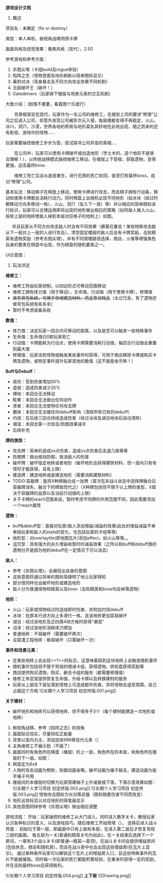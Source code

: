  **游戏设计文档**

1. 概述

项目名：未确定（fix or destroy）

类型：单人单机、俯视角战棋肉鸽卡牌

画面风格及视觉效果：像素风格（现代），2.5D

参考游戏和参考方面：

1. 杀戮尖塔（卡组build及rogue体验）
1. 陷阵之志（怪物意图及地形刷新以简单图标显示）
1. 幕府对决（背身暴击及不同方向攻击效果不同机制）
1. 无敌破坏王（破坏！）
1. Gatedelvers（玩家掉下楼层与场景元素的交互机制）

大致介绍：（剧情不重要，看着图个乐就行）

`    `背景框架定在现代，玩家作为一名公司的维修工，在接到上司的要求“修理”公司之后进入公司，却意外发现公司被异次元入侵，每层楼都变得不再稳定，火山，冰川，洞穴，沙漠，世界各地的奇观与地形莫名其妙地在此地出现，随之而来的还有影视、游戏中的怪物......

玩家需要操控维修工步步为营，尝试探寻公司异变的真相.....

`    `在公司中，玩家可以使用卡牌破坏或创造地形（学土木的，造个地形不是很合理嘛！），以传统战棋模式操控维修工移动，在楼层上下穿梭，获取遗物，变得更强，迎击最终boss.

`    `维修工死亡后会从底层重生，进行无限的死亡轮回，直至打败最终boss，成功“修理”公司。

基本玩法：移动棋子在棋盘上移动，使用卡牌进行攻击，而且棋子拥有行动条，移动和使用卡牌都会消耗行动力。同时棋盘上会随机出现不同地形（如冰块（经过时朝移动方向多移动一格），火山，洞穴（坠入下一层）等）并以相应的简单图标进行标识，玩家可以合理运用即将出现的地形做出相应的策略（如将敌人推入火山，拆除上层的地砖使敌人掉到本层对应格子的地刺上）如图。 

`	`并且玩家从不同方向攻击敌人时会有不同效果（撅菊花暴击！某些特殊攻击能从下一层对上一层的人进行攻击）。清空固定楼层的敌人后会有卡牌奖励，击败精英有遗物奖励（参考杀戮尖塔），并有不同爬楼路径选择，商店，火堆等增强角色自身的要素在棋盘中出现，作为棋盘的随机要素之一。

UI示意图：

1. 玩法详述

**维修工：**

- 维修工将由玩家控制，以四边形式可移动范围移动
- 维修工拥有体力值（用于移动），生命值，行动值（用于使用卡牌），修理值
-  ~~具有背包系统，可用于存储建造材料，药品等消耗品~~（太过冗余，有了遗物还做背包系统有些多余） 
- 暂时不考虑装备系统

**数值：**

- 体力值：决定玩家一回合内可移动的距离，以及是否可以触发一些特殊事件
- 生命值：生命值归0即玩家死亡
- 行动值：卡牌能耗为行动点，使用卡牌需要消耗行动值，每回合行动值会重置到最大值
- 修理值：玩家击败怪物或触发某些事件时获得，可用于商店移除卡牌或购买卡牌及遗物，或特定事件提升玩家其他的数值（这不就是金币嘛！）

**Buff与Debuff：**

- 易伤：受到伤害增加50%
- 虚弱：造成伤害减少25%
- 缚地：本回合无法移动
- 眩晕：本回合无法做出任何动作
- 贤者：本回合无法使用任何攻击牌
- 霸体：本回合无法被任何debuff影响（清除所有已有的debuff）
- 灼烧：在后续三回合持续造成伤害（经过冰块及湖泊地块后自动清除）
- 潮湿：本回合第一次攻击/防御效果减半
- 后续补充

**牌的类型：**

- 攻击牌：简单的造成xx点伤害，造成xx点伤害后击退几格等等
- 防御牌：做出格挡防御，抵消敌人的伤害
- 破坏牌：破坏指定地砖或者地形（破坏地形会获得建筑材料，但一层内只有有怪时才能获得，且有上限）
- 建造牌：建造地砖或是建造地形（需要消耗建筑材料）
- TODO:容器牌：能将X种牌融合成一张牌（首次在非战斗状态中选择牌融合后容器牌消失，融合下的牌取而代之）（X种牌包括但不限于以上牌的类型，X取决于容器牌的品质以及当前行动值的上限）
- 关于卡牌的reach范围来说，暂时考虑不同牌的作用范围不同，因此需要添加一个reach属性

**遗物：**
- buff&debuff型：直接对玩家/敌人添加增益/减益的效果(此处的增益减益不单单指玩家和敌人的stats的变化，也包括玩家的卡组等等)
- 地形型：对overlaytile(即地图瓦片)添加effect，如火山等等。。
- 诅咒型：具有强大的永久增益和暂时的减益效果（之所以和buff和debuff类的遗物分开是因为他的debuff在一定情况下可以消去)


**敌人：**

- 参考《杀戮尖塔》，会展现出自身的意图
- 这些意图将通过简单的图标简捷明了地让玩家得知
- 部分怪同样也会破坏地形或建造地形
- 敌人分为普通怪物和精英以及boss（击败精英和boss均会掉落遗物）

**地形：**

- 火山：玩家或怪物经过时造成即时伤害，并附加灼烧debuff 
- 冰块：在原本行进方向上多滑行一格，且该地砖更加容易破坏
- 湖泊：经过该地形及正四周4块方格时获得“潮湿”
- 沼泽：经过该地形消耗体力增加
- 普通地砖：不易破坏（需要破坏两次）
- 豆腐渣工程地砖：极易破坏（只需破坏一次）

**事件和场景元素：**

- 在某些地砖上会出现==?==的标志，这意味着踩到这块地砖上会触发随机事件
- 随机事件包括但不限于常规的增减卡组，获得遗物，转轮盘获得奖励等
- 商店提供购买遗物，购买，删去卡组的服务（都需要修理值）
- 维修工休息室提供恢复生命值，升级卡牌以及转换建材的服务
- 玩家从上层往下层坠落到怪物上可造成额外伤害，并将怪物击退至周围，自己占据这个方格
![[长期个人学习项目  初定终版.001.png]]


**关于建材：**

- 破坏地形和地砖可以获得地砖，但不得多于3个（每个建材能建造一次地形或地砖）

1) 俯视角战棋，参考《陷阵之志》的视角
1) 画面贴合现实，尽量轻松正能量
1) 背景以室内为主，添加加班996等现代元素（）
1) 主角维修工不展示脸（不画了）
1) 画面同时有角色所在棋盘（楼层）的上一层，角色所在的本层，和角色所在楼层的下一层。如图：
1) 棋盘定为8x8
1) 人物的攻击动画为劈砍，防御动画省略，破坏动画为锤子敲击，建造动画为扳手锤子共用
1) 楼层间的本楼层的切换为玩家搭建梯子上升或直接下落，下落示意效果如图：
![[长期个人学习项目  初定终版.002.png]]
![[长期个人学习项目  初定终版.003.png]]
怪物攻击图标为长剑等武器（图标随着伤害不同而改变）
1) 地形出现标志以对应地形的简笔画显示
1) 其他意图同样参考《杀戮尖塔》做出相应调整


游戏流程：
开始：玩家操控的维修工从大门进入，同时进入教学关卡，教授玩家认识各种标识的意义，以及游戏技巧。随后维修工开始爬塔（）。
选择后进入战斗界面：
初始位于第一层，即画面中只有上层和本层，在进入第二层后才恢复常规三层的画面。
每五层为一关(普通和精英关均为如此)，在一关结束后选择下一个房间，一章有3个战斗关卡(即普通—精英—首领)，在战斗关卡间会提供增益房间(包括休息，商店和随机房)，而且在战斗房中也会出现这些增益房(在瓦片上显示)。
通过某种条件玩家可以解锁这个瓦片上的增益房入口，且这些特殊事件的瓦片不能被摧毁。同时每一次玩家的死亡都能积累经验，在重来时获得一定的奖励，并在击败最终boss后获得胜利。

![[长期个人学习项目  初定终版.004.png]]
				**上下层**
![[Drawing.png]]


